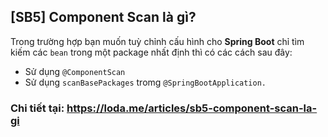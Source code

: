 ## [SB5] Component Scan là gì?
Trong trường hợp bạn muốn tuỳ chỉnh cấu hình cho **Spring Boot** chỉ tìm kiếm các `bean` trong một package nhất định thì có các cách sau đây:

- Sử dụng `@ComponentScan`
- Sử dụng `scanBasePackages` tromg `@SpringBootApplication.`

### Chi tiết tại: https://loda.me/articles/sb5-component-scan-la-gi